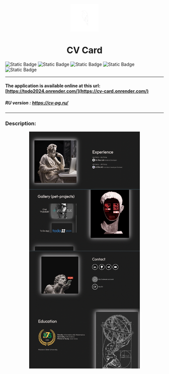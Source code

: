 <div align="center">
  <img src="./img/work/crowcode.png" alt="logo" width="18%">
  <h1>CV Card</h1>
</div>


![Static Badge](https://img.shields.io/badge/https%3A%2F%2Fimg.shields.io%2Fbadge%2Fany_text--blue?logo=javascript&logoColor=%23F7DF1E&label=JavaScript&color=%23F7DF1E&link=https%3A%2F%2Fru.wikipedia.org%2Fwiki%2FJavaScript)
![Static Badge](https://img.shields.io/badge/https%3A%2F%2Fimg.shields.io%2Fbadge%2Fany_text--blue?logo=css3&logoColor=%231572B6&label=CSS&color=%231572B6)
![Static Badge](https://img.shields.io/badge/1.79.4-pink?logo=sass&label=sass&labelColor=dark-gray)
![Static Badge](https://img.shields.io/badge/GSAP-gray?logo=greensock)
![Static Badge](https://img.shields.io/badge/Swiper-6332F6?logo=swiper&logoColor=white)

___

#### The application is available online at this url: [https://todo2024.onrender.com/](https://cv-card.onrender.com/)

##### RU version : https://cv-pg.ru/
___

### Description:
<div style="display: flex; flex-direction: column; align-items: center;" align="center">
  <img src="./img/cv-card/cv5.png" width="70%">
  <img src="./img/cv-card/cv2.png" width="70%">
  <img src="./img/cv-card/cv4.png" width="70%">
  <img src="./img/cv-card/cv3.png" width="70%">
</div>


